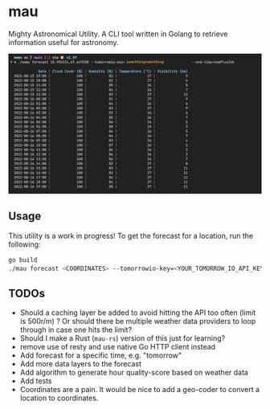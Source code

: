 # mau
Mighty Astronomical Utility. A CLI tool written in Golang to retrieve information useful for astronomy.

![](docs/mawu.png)


## Usage

This utility is a work in progress!
To get the forecast for a location, run the following:

```bash
go build
./mau forecast <COORDINATES> --tomorrowio-key=<YOUR_TOMORROW_IO_API_KEY> --end-time=nowPlus24h
```

## TODOs
- Should a caching layer be added to avoid hitting the API too often (limit is 500r/m) ? Or should there be multiple weather data providers to loop through in case one hits the limit?
- Should I make a Rust (`mau-rs`) version of this just for learning?
- remove use of resty and use native Go HTTP client instead
- Add forecast for a specific time, e.g. "tomorrow"
- Add more data layers to the forecast
- Add algorithm to generate hour quality-score based on weather data
- Add tests
- Coordinates are a pain. It would be nice to add a geo-coder to convert a location to coordinates.
